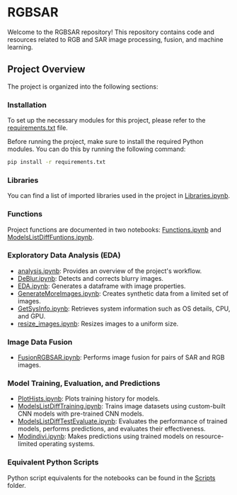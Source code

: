# RGBSAR

Welcome to the RGBSAR repository! This repository contains code and resources related to RGB and SAR image processing, fusion, and machine learning.

## Project Overview

The project is organized into the following sections:

### Installation

To set up the necessary modules for this project, please refer to the [requirements.txt](requirements.txt) file.

Before running the project, make sure to install the required Python modules. You can do this by running the following command:

```bash
pip install -r requirements.txt
```

### Libraries

You can find a list of imported libraries used in the project in [Libraries.ipynb](Notebook/Libraries.ipynb).

### Functions

Project functions are documented in two notebooks: [Functions.ipynb](Notebook/Functions.ipynb) and [ModelsListDiffFuntions.ipynb](Notebook/ModelsListDiffFuntions.ipynb).

### Exploratory Data Analysis (EDA)

- [analysis.ipynb](Notebook/analysis.ipynb): Provides an overview of the project's workflow.
- [DeBlur.ipynb](Notebook/DeBlur.ipynb): Detects and corrects blurry images.
- [EDA.ipynb](Notebook/EDA.ipynb): Generates a dataframe with image properties.
- [GenerateMoreImages.ipynb](Notebook/GenerateMoreImages.ipynb): Creates synthetic data from a limited set of images.
- [GetSysInfo.ipynb](Notebook/GetSysInfo.ipynb): Retrieves system information such as OS details, CPU, and GPU.
- [resize_images.ipynb](Notebook/resize_images.ipynb): Resizes images to a uniform size.

### Image Data Fusion

- [FusionRGBSAR.ipynb](Notebook/FusionRGBSAR.ipynb): Performs image fusion for pairs of SAR and RGB images.

### Model Training, Evaluation, and Predictions

- [PlotHists.ipynb](Notebook/PlotHists.ipynb): Plots training history for models.
- [ModelsListDiffTraining.ipynb](Notebook/ModelsListDiffTraining.ipynb): Trains image datasets using custom-built CNN models with pre-trained CNN models.
- [ModelsListDiffTestEvaluate.ipynb](Notebook/ModelsListDiffTestEvaluate.ipynb): Evaluates the performance of trained models, performs predictions, and evaluates their effectiveness.
- [Modindivi.ipynb](Notebook/Modindivi.ipynb): Makes predictions using trained models on resource-limited operating systems.

### Equivalent Python Scripts

Python script equivalents for the notebooks can be found in the [Scripts](Scripts) folder.

<!-- ## Project Status -->

<!-- The project is under active development, and more content will be uploaded soon. -->

<!-- If you have any questions or suggestions, feel free to reach out! -->